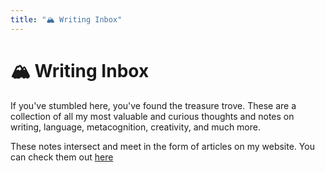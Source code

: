 ```yaml
---
title: "🏔 Writing Inbox"
---
```


# 🏔 Writing Inbox

If you've stumbled here, you've found the treasure trove. These are a collection of all my most valuable and curious thoughts and notes on writing, language, metacognition, creativity, and much more.

These notes intersect and meet in the form of articles on my website. You can check them out [here](https://marcocamilo.com/blog)
